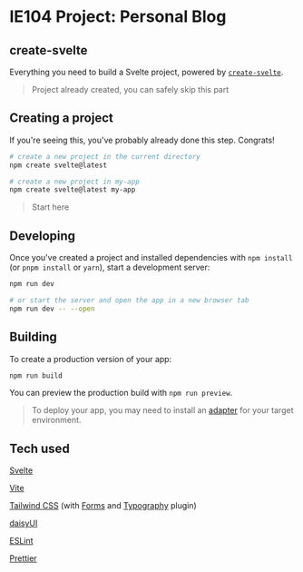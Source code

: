 # IE104 Project: Personal Blog

## create-svelte

Everything you need to build a Svelte project, powered by [`create-svelte`](https://github.com/sveltejs/kit/tree/master/packages/create-svelte).

> Project already created, you can safely skip this part

## Creating a project

If you're seeing this, you've probably already done this step. Congrats!

```bash
# create a new project in the current directory
npm create svelte@latest

# create a new project in my-app
npm create svelte@latest my-app
```

> Start here

## Developing

Once you've created a project and installed dependencies with `npm install` (or `pnpm install` or `yarn`), start a development server:

```bash
npm run dev

# or start the server and open the app in a new browser tab
npm run dev -- --open
```

## Building

To create a production version of your app:

```bash
npm run build
```

You can preview the production build with `npm run preview`.

> To deploy your app, you may need to install an [adapter](https://kit.svelte.dev/docs/adapters) for your target environment.

## Tech used

[Svelte](https://svelte.dev/)

[Vite](https://vitejs.dev/)

[Tailwind CSS](https://tailwindcss.com/) (with [Forms](https://github.com/tailwindlabs/tailwindcss-forms) and [Typography](https://github.com/tailwindlabs/tailwindcss-typography) plugin)

[daisyUI](https://daisyui.com/)

[ESLint](https://eslint.org/)

[Prettier](https://prettier.io/)
